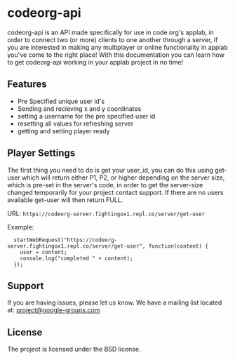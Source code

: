 codeorg-api
========

codeorg-api is an API made specifically for use in code.org's applab, in order to connect two (or more) clients to one another through a server, 
if you are interested in making any multiplayer or online functionality in applab you've come to the right place! With this documentation you can learn how to get codeorg-api working in your applab project in no time!

Features
--------

- Pre Specified unique user id's
- Sending and recieving x and y coordinates
- setting a username for the pre specified user id
- resetting all values for refreshing server
- getting and setting player ready

Player Settings
---------------

The first thing you need to do is get your user_id, you can do this using get-user which will return either P1, P2, or higher depending on the server size, which
is pre-set in the server's code, in order to get the server-size changed temporarily for your project contact support. If there are no users available get-user
will then return FULL.

URL:
```https://codeorg-server.fightingox1.repl.co/server/get-user```

Example:
```
  startWebRequest("https://codeorg-server.fightingox1.repl.co/server/get-user", function(content) {
    user = content;
    console.log("completed " + content);
  });
```

Support
-------

If you are having issues, please let us know.
We have a mailing list located at: project@google-groups.com

License
-------

The project is licensed under the BSD license.
